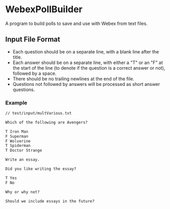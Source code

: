# WebexPollBuilder
A program to build polls to save and use with Webex from text files.

## Input File Format
- Each question should be on a separate line, with a blank line after the title.
- Each answer should be on a separate line, with either a "T" or an "F" at the start of the line (to denote if the question is a correct answer or not), followed by a space.
- There should be no trailing newlines at the end of the file.
- Questions not followed by answers will be processed as short answer questions.

### Example
```txt
// test/input/multVarious.txt

Which of the following are Avengers?

T Iron Man
F Superman
F Wolverine
T Spiderman
T Doctor Strange

Write an essay.

Did you like writing the essay?

T Yes
F No

Why or why not?

Should we include essays in the future?
```
